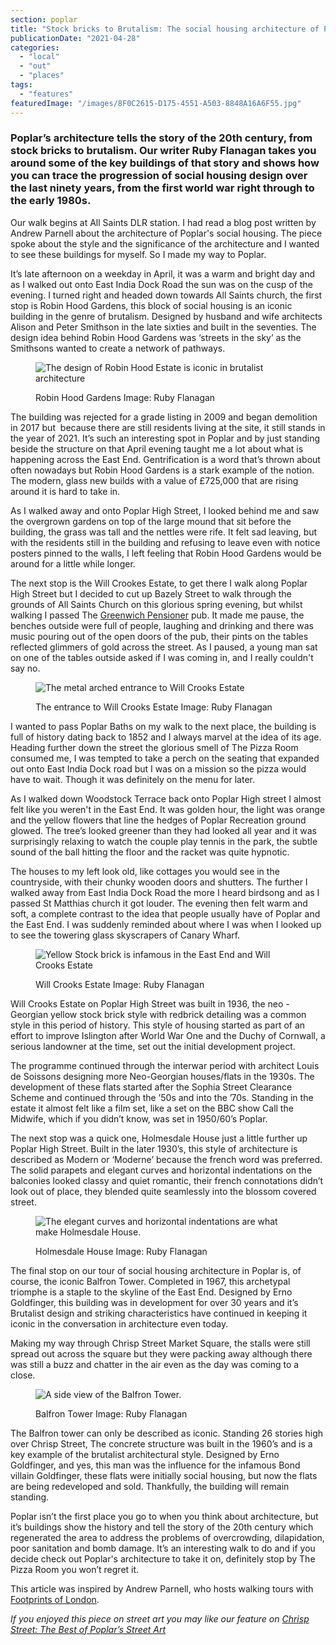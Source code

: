 ```yaml
---
section: poplar
title: "Stock bricks to Brutalism: The social housing architecture of Poplar"
publicationDate: "2021-04-28"
categories: 
  - "local"
  - "out"
  - "places"
tags: 
  - "features"
featuredImage: "/images/8F0C2615-D175-4551-A503-8848A16A6F55.jpg"
---
```


### Poplar’s architecture tells the story of the 20th century, from stock bricks to brutalism. Our writer Ruby Flanagan takes you around some of the key buildings of that story and shows how you can trace the progression of social housing design over the last ninety years, from the first world war right through to the early 1980s.

Our walk begins at All Saints DLR station. I had read a blog post written by Andrew Parnell about the architecture of Poplar's social housing. The piece spoke about the style and the significance of the architecture and I wanted to see these buildings for myself. So I made my way to Poplar.  
  
It’s late afternoon on a weekday in April, it was a warm and bright day and as I walked out onto East India Dock Road the sun was on the cusp of the evening. I turned right and headed down towards All Saints church, the first stop is Robin Hood Gardens, this block of social housing is an iconic building in the genre of brutalism. Designed by husband and wife architects Alison and Peter Smithson in the late sixties and built in the seventies. The design idea behind Robin Hood Gardens was ‘streets in the sky’ as the Smithsons wanted to create a network of pathways.

<figure>

![The design of Robin Hood Estate is iconic in brutalist architecture ](/images/5A6B692B-2D94-4B9E-AD5A-7D2EEB43A71D-1024x683.jpg)

<figcaption>

Robin Hood Gardens Image: Ruby Flanagan

</figcaption>

</figure>

The building was rejected for a grade listing in 2009 and began demolition in 2017 but  because there are still residents living at the site, it still stands in the year of 2021. It’s such an interesting spot in Poplar and by just standing beside the structure on that April evening taught me a lot about what is happening across the East End. Gentrification is a word that’s thrown about often nowadays but Robin Hood Gardens is a stark example of the notion. The modern, glass new builds with a value of £725,000 that are rising around it is hard to take in. 

As I walked away and onto Poplar High Street, I looked behind me and saw the overgrown gardens on top of the large mound that sit before the building, the grass was tall and the nettles were rife. It felt sad leaving, but with the residents still in the building and refusing to leave even with notice posters pinned to the walls, I left feeling that Robin Hood Gardens would be around for a little while longer.

The next stop is the Will Crookes Estate, to get there I walk along Poplar High Street but I decided to cut up Bazely Street to walk through the grounds of All Saints Church on this glorious spring evening, but whilst walking I passed The [Greenwich Pensioner](https://poplarlondon.co.uk/best-things-to-do-in-poplar/) pub. It made me pause, the benches outside were full of people, laughing and drinking and there was music pouring out of the open doors of the pub, their pints on the tables reflected glimmers of gold across the street. As I paused, a young man sat on one of the tables outside asked if I was coming in, and I really couldn't say no.

<figure>

![The metal arched entrance to Will Crooks Estate](/images/3902377E-59B7-4349-B783-7900CA122473-1024x683.jpg)

<figcaption>

The entrance to Will Crooks Estate Image: Ruby Flanagan

</figcaption>

</figure>

I wanted to pass Poplar Baths on my walk to the next place, the building is full of history dating back to 1852 and I always marvel at the idea of its age. Heading further down the street the glorious smell of The Pizza Room consumed me, I was tempted to take a perch on the seating that expanded out onto East India Dock road but I was on a mission so the pizza would have to wait. Though it was definitely on the menu for later.  

As I walked down Woodstock Terrace back onto Poplar High street I almost felt like you weren't in the East End. It was golden hour, the light was orange and the yellow flowers that line the hedges of Poplar Recreation ground glowed. The tree’s looked greener than they had looked all year and it was surprisingly relaxing to watch the couple play tennis in the park, the subtle sound of the ball hitting the floor and the racket was quite hypnotic. 

The houses to my left look old, like cottages you would see in the countryside, with their chunky wooden doors and shutters. The further I walked away from East India Dock Road the more I heard birdsong and as I passed St Matthias church it got louder. The evening then felt warm and soft, a complete contrast to the idea that people usually have of Poplar and the East End. I was suddenly reminded about where I was when I looked up to see the towering glass skyscrapers of Canary Wharf. 

<figure>

![Yellow Stock brick is infamous in the East End and Will Crooks Estate](/images/99AE0322-57F8-4EF5-A72B-1F741E96A3BA-1024x683.jpg)

<figcaption>

Will Crooks Estate Image: Ruby Flanagan

</figcaption>

</figure>

Will Crooks Estate on Poplar High Street was built in 1936, the neo - Georgian yellow stock brick style with redbrick detailing was a common style in this period of history. This style of housing started as part of an effort to improve Islington after World War One and the Duchy of Cornwall, a serious landowner at the time, set out the initial development project.

The programme continued through the interwar period with architect Louis de Soissons designing more Neo-Georgian houses/flats in the 1930s. The development of these flats started after the Sophia Street Clearance Scheme and continued through the ’50s and into the ’70s. Standing in the estate it almost felt like a film set, like a set on the BBC show Call the Midwife, which if you didn’t know, was set in 1950/60’s Poplar. 

The next stop was a quick one, Holmesdale House just a little further up Poplar High Street. Built in the later 1930’s, this style of architecture is described as Modern or ‘Moderne’ because the french word was preferred. The solid parapets and elegant curves and horizontal indentations on the balconies looked classy and quiet romantic, their french connotations didn’t look out of place, they blended quite seamlessly into the blossom covered street. 

<figure>

![The elegant curves and horizontal indentations are what make Holmesdale House. ](/images/670A89E9-D638-4F67-80E5-019702A78A4D-1-1024x683.jpg)

<figcaption>

Holmesdale House Image: Ruby Flanagan

</figcaption>

</figure>

The final stop on our tour of social housing architecture in Poplar is, of course, the iconic Balfron Tower. Completed in 1967, this archetypal triomphe is a staple to the skyline of the East End. Designed by Erno Goldfinger, this building was in development for over 30 years and it’s Brutalist design and striking characteristics have continued in keeping it iconic in the conversation in architecture even today.  
  
Making my way through Chrisp Street Market Square, the stalls were still spread out across the square but they were packing away although there was still a buzz and chatter in the air even as the day was coming to a close. 

<figure>

![A side view of the Balfron Tower.](/images/8F0C2615-D175-4551-A503-8848A16A6F55-1024x683.jpg)

<figcaption>

Balfron Tower Image: Ruby Flanagan

</figcaption>

</figure>

The Balfron tower can only be described as iconic. Standing 26 stories high over Chrisp Street, The concrete structure was built in the 1960’s and is a key example of the brutalist architectural style. Designed by Erno Goldfinger, and yes, this man was the influence for the infamous Bond villain Goldfinger, these flats were initially social housing, but now the flats are being redeveloped and sold. Thankfully, the building will remain standing.

Poplar isn’t the first place you go to when you think about architecture, but it’s buildings show the history and tell the story of the 20th century which regenerated the area to address the problems of overcrowding, dilapidation, poor sanitation and bomb damage. It’s an interesting walk to do and if you decide check out Poplar's architecture to take it on, definitely stop by The Pizza Room you won’t regret it.   
  
This article was inspired by Andrew Parnell, who hosts walking tours with [Footprints of London](http://footprintsoflondon.com/walks/?guide=Andrew+Parnell).

_If you enjoyed this piece on street art you may like our feature on [Chrisp Street: The Best of Poplar’s Street Art](https://poplarlondon.co.uk/chrisp-street-the-best-of-poplars-street-art/)_
